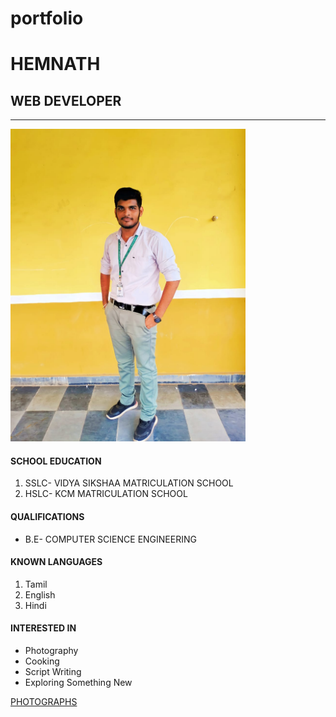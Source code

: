 # portfolio
<!DOCTYPE html>
<html>
     <h1> HEMNATH </h1>
     <h2>WEB DEVELOPER</h2>
   <hr>
   <img src="./image/8.jpg" height="500"/>
   <br>
   <h4> SCHOOL EDUCATION</h4>
   <ol> <li> SSLC- VIDYA SIKSHAA MATRICULATION SCHOOL</li>
         <li> HSLC- KCM MATRICULATION SCHOOL</li></ol>
   <h4>QUALIFICATIONS</h4>
   <ul>
    <li> B.E- COMPUTER SCIENCE ENGINEERING</li>
   </ul>
   <h4> KNOWN LANGUAGES</h4>
   <ol>
    <li> Tamil</li>
    <li> English</li>
    <li> Hindi</li>

   </ol>
  <h4> INTERESTED IN</h4>
  <ul>
    <li>Photography</li>
    <li> Cooking</li>
    <li> Script Writing</li>
    <li> Exploring Something New</li>
  </ul>
  <a href="./photos.html"> PHOTOGRAPHS </a>
     
</html>
